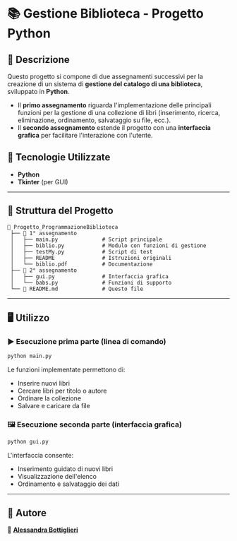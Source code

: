 # 📚 Gestione Biblioteca - Progetto Python

## 📖 Descrizione
Questo progetto si compone di due assegnamenti successivi per la creazione di un sistema di **gestione del catalogo di una biblioteca**, sviluppato in **Python**. 

- Il **primo assegnamento** riguarda l'implementazione delle principali funzioni per la gestione di una collezione di libri (inserimento, ricerca, eliminazione, ordinamento, salvataggio su file, ecc.).
- Il **secondo assegnamento** estende il progetto con una **interfaccia grafica** per facilitare l'interazione con l'utente.

## 🚀 Tecnologie Utilizzate
- **Python**
- **Tkinter** (per GUI)

---

## 📂 Struttura del Progetto
```
📁 Progetto_ProgrammazioneBiblioteca
 ├── 📁 1° assegnamento
 │   ├── main.py              # Script principale
 │   ├── biblio.py            # Modulo con funzioni di gestione
 │   ├── testMy.py            # Script di test
 │   ├── README               # Istruzioni originali
 │   └── biblio.pdf           # Documentazione
 ├── 📁 2° assegnamento
 │   ├── gui.py               # Interfaccia grafica
 │   └── babs.py              # Funzioni di supporto
 └── 📄 README.md              # Questo file
```

---

## 🖥️ Utilizzo
### ▶️ Esecuzione prima parte (linea di comando)
```bash
python main.py
```

Le funzioni implementate permettono di:
- Inserire nuovi libri
- Cercare libri per titolo o autore
- Ordinare la collezione
- Salvare e caricare da file

### 🖼️ Esecuzione seconda parte (interfaccia grafica)
```bash
python gui.py
```

L'interfaccia consente:
- Inserimento guidato di nuovi libri
- Visualizzazione dell'elenco
- Ordinamento e salvataggio dei dati

---

## 📝 Autore
👤 **[Alessandra Bottiglieri](https://www.linkedin.com/in/alessandra-bottiglieri-2a6916177)**

